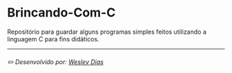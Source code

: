 # Brincando-Com-C
Repositório para guardar alguns programas simples feitos utilizando a linguagem C para fins didáticos.

---
###### ✏️ Desenvolvido por: [*Wesley Dias*](https://github.com/WeDias)
